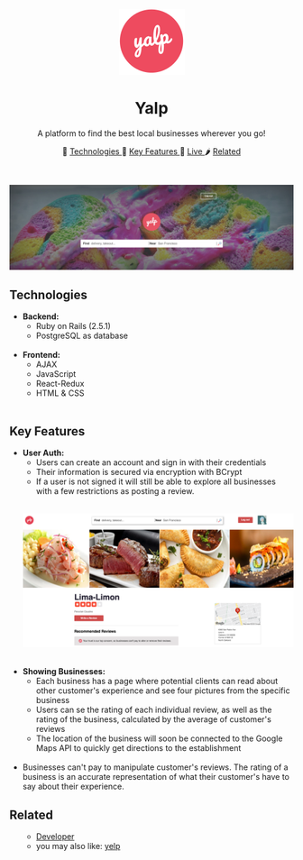 <p align="center" style="padding-top:40px;">
  <img src="https://github.com/paulobocanegra/yalp/blob/main/app/assets/images/logo.png"/>
</p>
<h1 align="center">
  Yalp
</h1>
<p align="center">
  A platform to find the best local businesses wherever you go!
</p>
<p align="center">
  
<p align="center"> 🍋
  <a href="#technologies"> Technologies </a> 🍹 
  <a href="#key-features">Key Features </a> 🍅  
  <a href="https://yalp-yalp.herokuapp.com/#/" target="_blank"> Live </a> 🌶  
  <a href="#related"> Related </a>  
</p>
<br/>
<p align="center">
  <img src="https://github.com/paulobocanegra/yalp/blob/main/app/assets/images/readme_home1.png"/>
</p>
<h2 class="technologies">Technologies</h2>
<ul>
  <li><b>Backend:</b>
    <ul> 
      <li> Ruby on Rails (2.5.1) </li>
      <li> PostgreSQL as database </li>
    </ul>
  </li>
  <br/>
  <li><b>Frontend:</b>
    <ul> 
      <li> AJAX </li>
      <li> JavaScript </li>
      <li> React-Redux </li>
      <li> HTML & CSS </li>
    </ul>
  </li>
<br/>
</ul>

<h2 class="key-features">Key Features</h2>
<ul>
  <li><b>User Auth:</b>
    <ul> 
      <li> Users can create an account and sign in with their credentials </li>
      <li> Their information is secured via encryption with BCrypt </li>
      <li> If a user is not signed it will still be able to explore all businesses with a few restrictions as posting a review. </li>
    </ul>
  </li>
  <br/>
  <p align="center">
    <img src="https://github.com/paulobocanegra/yalp/blob/main/app/assets/images/business-show.png"/>
  </p>
  <br/>
  <li><b>Showing Businesses:</b>
    <ul> 
      <li> Each business has a page where potential clients can read about other customer's experience and see four pictures from the specific business</li>
      <li> Users can se the rating of each individual review, as well as the rating of the business, calculated by the average of customer's reviews </li>
      <li> The location of the business will soon be connected to the Google Maps API to quickly get directions to the establishment</li>
    </ul>
  </li>
  </br>
  <li>Businesses can't pay to manipulate customer's reviews. The rating of a business is an accurate representation of what their customer's have to say about their experience.
  </li>
</ul>

<h2 class="related">Related</h2>
<ul>
    <ul> 
      <li> <a href="https://www.linkedin.com/in/paulo-bocanegra-a89b641b9/" target="_blank">Developer</a> </li>
    <li>you may also like: <a href="https://www.yelp.com/" target="_blank">yelp</a></li>
    </ul>
  </li>
  <br/>


